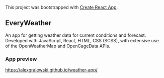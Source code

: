 This project was bootstrapped with [Create React App](https://github.com/facebook/create-react-app).

## EveryWeather

An app for getting weather data for current conditions and forecast. Developed with JavaScript, React, HTML, CSS (SCSS), with extensive use of the OpenWeatherMap and OpenCageData APIs.

### App preview

https://alexgralewski.github.io/weather-app/